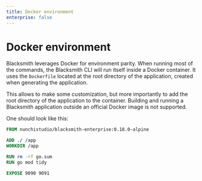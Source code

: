 ```yaml
---
title: Docker environment
enterprise: false
---
```


# Docker environment

Blacksmith leverages Docker for environment parity. When running most of the
commands, the Blacksmith CLI will run itself inside a Docker container. It uses
the `Dockerfile` located at the root directory of the application, created when
generating the application.

This allows to make some customization, but more importantly to add the root
directory of the application to the container. Building and running a Blacksmith
application outside an official Docker image is not supported.

One should look like this:
```dockerfile
FROM nunchistudio/blacksmith-enterprise:0.18.0-alpine

ADD ./ /app
WORKDIR /app

RUN rm -rf go.sum
RUN go mod tidy

EXPOSE 9090 9091

```
